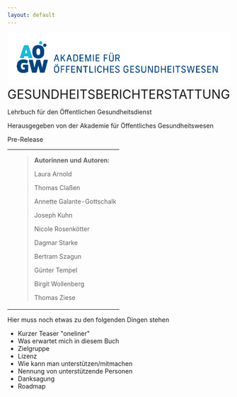 ```yaml
---
layout: default
---
```

![Logo](./media/image1.png)
<big style="font-size:2em;">GESUNDHEITSBERICHTERSTATTUNG</big>

Lehrbuch für den Öffentlichen Gesundheitsdienst

Herausgegeben von der Akademie für Öffentliches Gesundheitswesen

Pre-Release

<table>
<tbody>
<tr class="odd">
<td></td>
<td><blockquote>
<p><strong>Autorinnen und Autoren:</strong></p>
<p>Laura Arnold</p>
<p>Thomas Claßen</p>
<p>Annette Galante-Gottschalk</p>
<p>Joseph Kuhn</p>
<p>Nicole Rosenkötter</p>
<p>Dagmar Starke</p>
<p>Bertram Szagun</p>
<p>Günter Tempel</p>
<p>Birgit Wollenberg</p>
<p>Thomas Ziese</p>
</blockquote></td>
</tr>
</tbody>
</table>




Hier muss noch etwas zu den folgenden Dingen stehen
- Kurzer Teaser "oneliner"
- Was erwartet mich in diesem Buch
- Zielgruppe
- Lizenz
- Wie kann man unterstützen/mitmachen
- Nennung von unterstützende Personen
- Danksagung
- Roadmap
